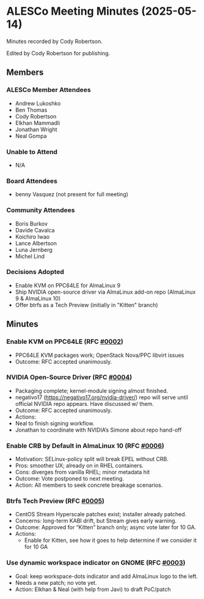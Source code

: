 # ALESCo Meeting Minutes (2025-05-14)

Minutes recorded by Cody Robertson.

Edited by Cody Robertson for publishing.

## Members
### ALESCo Member Attendees
- Andrew Lukoshko
- Ben Thomas
- Cody Robertson
- Elkhan Mammadli
- Jonathan Wright
- Neal Gompa

### Unable to Attend
- N/A

### Board Attendees
- benny Vasquez (not present for full meeting)

### Community Attendees
- Boris Burkov
- Davide Cavalca
- Koichiro Iwao
- Lance Albertson
- Luna Jernberg
- Michel Lind

### Decisions Adopted
- Enable KVM on PPC64LE for AlmaLinux 9
- Ship NVIDIA open-source driver via AlmaLinux add-on repo (AlmaLinux 9 & AlmaLinux 10)
- Offer btrfs as a Tech Preview (initially in "Kitten" branch)

## Minutes

### Enable KVM on PPC64LE (RFC [#0002](https://github.com/AlmaLinux/ALESCo/pull/3))
- PPC64LE KVM packages work; OpenStack Nova/PPC libvirt issues
- Outcome: RFC accepted unanimously.

### NVIDIA Open-Source Driver (RFC [#0004](https://github.com/AlmaLinux/ALESCo/pull/8))
- Packaging complete; kernel-module signing almost finished.
- negativo17 (https://negativo17.org/nvidia-driver/) repo will serve until official NVIDIA repo appears. Have discussed w/ them.
- Outcome: RFC accepted unanimously.
- Actions:
- Neal to finish signing workflow.
- Jonathan to coordinate with NVIDIA’s Simone about repo hand-off

### Enable CRB by Default in AlmaLinux 10 (RFC [#0006](https://github.com/AlmaLinux/ALESCo/pull/10))
- Motivation: SELinux-policy split will break EPEL without CRB.
- Pros: smoother UX; already on in RHEL containers.
- Cons: diverges from vanilla RHEL; minor metadata hit
- Outcome: Vote postponed to next meeting.
- Action: All members to seek concrete breakage scenarios.

### Btrfs Tech Preview (RFC [#0005](https://github.com/AlmaLinux/ALESCo/pull/9))
- CentOS Stream Hyperscale patches exist; installer already patched.
- Concerns: long-term KABI drift, but Stream gives early warning.
- Outcome: Approved for “Kitten” branch only; async vote later for 10 GA.
- Actions:
  - Enable for Kitten, see how it goes to help determine if we consider it for 10 GA

### Use dynamic workspace indicator on GNOME (RFC [#0003](https://github.com/AlmaLinux/ALESCo/pull/6))
- Goal: keep workspace-dots indicator and add AlmaLinux logo to the left.
- Needs a new patch; no vote yet.
- Action: Elkhan & Neal (with help from Javi) to draft PoC/patch

